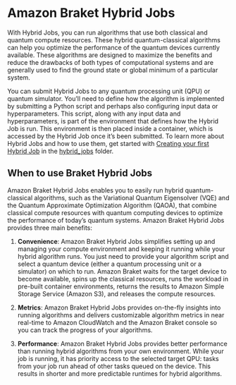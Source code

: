 # Amazon Braket Hybrid Jobs
With Hybrid Jobs, you can run algorithms that use both classical and quantum compute resources. These hybrid quantum-classical algorithms can help you optimize the performance of the quantum devices currently available. These algorithms are designed to maximize the benefits and reduce the drawbacks of both types of computational systems and are generally used to find the ground state or global minimum of a particular system.

You can submit Hybrid Jobs to any quantum processing unit (QPU) or quantum simulator. You’ll need to define how the algorithm is implemented by submitting a Python script and perhaps also configuring input data or hyperparameters. This script, along with any input data and hyperparameters, is part of the environment that defines how the Hybrid Job is run. This environment is then placed inside a container, which is accessed by the Hybrid Job once it’s been submitted. To learn more about Hybrid Jobs and how to use them, get started with [Creating your first Hybrid Job](../hybrid_jobs/0_Creating_your_first_Hybrid_Job/) in the [hybrid_jobs](../hybrid_jobs) folder.

## When to use Braket Hybrid Jobs
Amazon Braket Hybrid Jobs enables you to easily run hybrid quantum-classical algorithms, such as the Variational Quantum Eigensolver (VQE) and the Quantum Approximate Optimization Algorithm (QAOA), that combine classical compute resources with quantum computing devices to optimize the performance of today’s quantum systems. Amazon Braket Hybrid Jobs provides three main benefits:

1. **Convenience**: Amazon Braket Hybrid Jobs simplifies setting up and managing your compute environment and keeping it running while your hybrid algorithm runs. You just need to provide your algorithm script and select a quantum device (either a quantum processing unit or a simulator) on which to run. Amazon Braket waits for the target device to become available, spins up the classical resources, runs the workload in pre-built container environments, returns the results to Amazon Simple Storage Service (Amazon S3), and releases the compute resources.

2. **Metrics**: Amazon Braket Hybrid Jobs provides on-the-fly insights into running algorithms and delivers customizable algorithm metrics in near real-time to Amazon CloudWatch and the Amazon Braket console so you can track the progress of your algorithms.

3. **Performance**: Amazon Braket Hybrid Jobs provides better performance than running hybrid algorithms from your own environment. While your job is running, it has priority access to the selected target QPU: tasks from your job run ahead of other tasks queued on the device. This results in shorter and more predictable runtimes for hybrid algorithms.